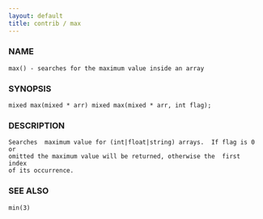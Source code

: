 ```yaml
---
layout: default
title: contrib / max
---
```


### NAME

    max() - searches for the maximum value inside an array

### SYNOPSIS

    mixed max(mixed * arr) mixed max(mixed * arr, int flag);

### DESCRIPTION

    Searches  maximum value for (int|float|string) arrays.  If flag is 0 or
    omitted the maximum value will be returned, otherwise the  first  index
    of its occurrence.

### SEE ALSO

    min(3)
